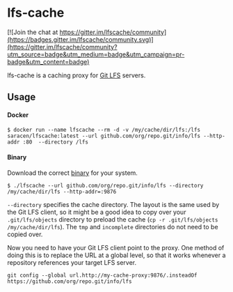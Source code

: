 # lfs-cache

[![Join the chat at https://gitter.im/lfscache/community](https://badges.gitter.im/lfscache/community.svg)](https://gitter.im/lfscache/community?utm_source=badge&utm_medium=badge&utm_campaign=pr-badge&utm_content=badge)

lfs-cache is a caching proxy for [Git LFS](https://git-lfs.github.com/) servers.

## Usage

#### Docker

```
$ docker run --name lfscache --rm -d -v /my/cache/dir/lfs:/lfs saracen/lfscache:latest --url github.com/org/repo.git/info/lfs --http-addr :80  --directory /lfs
```

#### Binary

Download the correct [binary](https://github.com/saracen/lfscache/releases) for your system.

```
$ ./lfscache --url github.com/org/repo.git/info/lfs --directory /my/cache/dir/lfs --http-addr=:9876
```

`--directory` specifies the cache directory. The layout is the same used by the
Git LFS client, so it might be a good idea to copy over your `.git/lfs/objects`
directory to preload the cache (`cp -r .git/lfs/objects /my/cache/dir/lfs`).
The `tmp` and `incomplete` directories do not need to be copied over.

Now you need to have your Git LFS client point to the proxy. One method of
doing this is to replace the URL at a global level, so that it works whenever
a repository references your target LFS server.

```
git config --global url.http://my-cache-proxy:9876/.insteadOf https://github.com/org/repo.git/info/lfs
```
